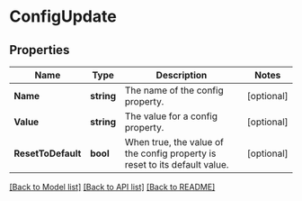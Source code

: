 # ConfigUpdate

## Properties

Name | Type | Description | Notes
------------ | ------------- | ------------- | -------------
**Name** | **string** | The name of the config property. | [optional] 
**Value** | **string** | The value for a config property. | [optional] 
**ResetToDefault** | **bool** | When true, the value of the config property is reset to its default value. | [optional] 

[[Back to Model list]](../README.md#documentation-for-models) [[Back to API list]](../README.md#documentation-for-api-endpoints) [[Back to README]](../README.md)


